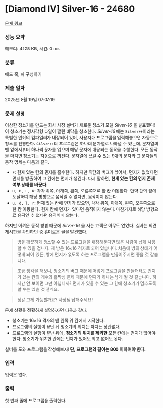 # [Diamond IV] Silver-16 - 24680 

[문제 링크](https://www.acmicpc.net/problem/24680) 

### 성능 요약

메모리: 4528 KB, 시간: 0 ms

### 분류

애드 혹, 해 구성하기

### 제출 일자

2025년 8월 19일 07:07:19

### 문제 설명

<p>이상한 청소기를 만드는 회사 사장 실버가 새로운 청소기 모델 <em>Silver-16</em> 을 발표했다! 이 청소기는 정사각형 타일이 깔린 바닥을 청소한다. <em>Silver-16</em> 에는 <code>Silver++</code>이라는 특별한 언어의 컴파일러가 내장되어 있어, 사용자가 프로그램을 입력해놓으면 자동으로 청소를 진행한다. <code>Silver++</code>의 프로그램은 하나의 문자열로 나타낼 수 있는데, 문자열의 맨 앞에서부터 하나씩 문자를 읽으며 해당 문자에 대응되는 동작을 수행한다. 모든 동작을 마치면 청소기는 자동으로 꺼진다. 문자열에 쓰일 수 있는 9개의 문자와 그 문자들의 동작 명세는 다음과 같다.</p>

<ul>
	<li><code>F</code>: 현재 있는 칸의 먼지를 흡수한다. 하지만 약간의 버그가 있어서, 먼지가 없었다면 먼지를 방출하여 그 칸에는 먼지가 생긴다. 다시 말하면, <strong>현재 있는 칸의 먼지 존재 여부 상태를 바꾼다.</strong></li>
	<li><code>U, D, L, R</code>: 각각 위쪽, 아래쪽, 왼쪽, 오른쪽으로 한 칸 이동한다. 만약 판의 끝에 도달하여 해당 방향으로 움직일 수 없다면, 움직이지 않는다.</li>
	<li><code>u, d, l, r</code>: 현재 있는 칸에 먼지가 없으면, 각각 위쪽, 아래쪽, 왼쪽, 오른쪽으로 한 칸 이동한다. 현재 칸에 먼지가 있다면 움직이지 않는다. 마찬가지로 해당 방향으로 움직일 수 없다면 움직이지 않는다.</li>
</ul>

<p>하지만 어려운 동작 방법 때문에 <em>Silver-16</em> 을 사는 고객은 아무도 없었다. 실버는 의견 게시판을 확인하던 중 흥미로운 글을 발견했다.</p>

<blockquote>
<p>방을 깨끗하게 청소할 수 있는 프로그램을 내장해둔다면 많은 사람이 쉽게 사용할 수 있을 겁니다. 제 방은 16×16 격자로 되어 있습니다. 처음에 방의 상태가 어떻게 되어 있든, 방에 먼지가 없도록 하는 프로그램을 만들어주시면 좋을 것 같습니다.</p>
</blockquote>

<blockquote>
<p>조금 생각을 해보니, 청소기의 버그 때문에 어떻게 프로그램을 만들더라도 먼지가 있는 칸의 개수의 홀짝성 문제 때문에 먼지가 하나는 남게 될 것 같습니다. 하지만 안 보이면 그만 아닙니까? 먼지가 있을 수 있는 그 칸에 청소기가 멈추도록 할 수는 있을 것 같네요.</p>
</blockquote>

<blockquote>
<p>정말 그게 가능할까요? 사장님 답해주세요!</p>
</blockquote>

<p>문제 상황을 정확하게 설명하자면 다음과 같다.</p>

<ul>
	<li>청소기는 16×16 격자의 맨 왼쪽 위 칸에서 시작한다.</li>
	<li>프로그램의 실행이 끝난 뒤 청소기의 위치는 어디든 상관없다.</li>
	<li>프로그램의 실행이 끝난 뒤에, <strong>청소기의 위치를 제외한</strong> 모든 칸에는 먼지가 없어야 한다. 청소기가 위치한 칸에는 먼지가 있어도 되고 없어도 된다.</li>
</ul>

<p>실버를 도와 프로그램을 작성해보자! <strong>단, 프로그램의 길이는 800 이하여야 한다.</strong></p>

### 입력 

 <p>입력은 없다.</p>

### 출력 

 <p>첫 번째 줄에 프로그램을 출력한다.</p>

